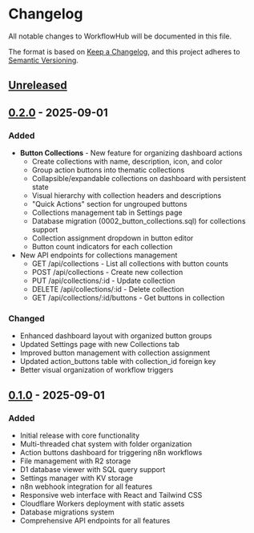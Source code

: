 # Changelog

All notable changes to WorkflowHub will be documented in this file.

The format is based on [Keep a Changelog](https://keepachangelog.com/en/1.0.0/),
and this project adheres to [Semantic Versioning](https://semver.org/spec/v2.0.0.html).

## [Unreleased]

## [0.2.0] - 2025-09-01

### Added
- **Button Collections** - New feature for organizing dashboard actions
  - Create collections with name, description, icon, and color
  - Group action buttons into thematic collections
  - Collapsible/expandable collections on dashboard with persistent state
  - Visual hierarchy with collection headers and descriptions
  - "Quick Actions" section for ungrouped buttons
  - Collections management tab in Settings page
  - Database migration (0002_button_collections.sql) for collections support
  - Collection assignment dropdown in button editor
  - Button count indicators for each collection
- New API endpoints for collections management
  - GET /api/collections - List all collections with button counts
  - POST /api/collections - Create new collection
  - PUT /api/collections/:id - Update collection
  - DELETE /api/collections/:id - Delete collection
  - GET /api/collections/:id/buttons - Get buttons in collection

### Changed
- Enhanced dashboard layout with organized button groups
- Updated Settings page with new Collections tab
- Improved button management with collection assignment
- Updated action_buttons table with collection_id foreign key
- Better visual organization of workflow triggers

## [0.1.0] - 2025-09-01

### Added
- Initial release with core functionality
- Multi-threaded chat system with folder organization
- Action buttons dashboard for triggering n8n workflows
- File management with R2 storage
- D1 database viewer with SQL query support
- Settings manager with KV storage
- n8n webhook integration for all features
- Responsive web interface with React and Tailwind CSS
- Cloudflare Workers deployment with static assets
- Database migrations system
- Comprehensive API endpoints for all features

[Unreleased]: https://github.com/jezweb/workflowhub/compare/v0.2.0...HEAD
[0.2.0]: https://github.com/jezweb/workflowhub/compare/v0.1.0...v0.2.0
[0.1.0]: https://github.com/jezweb/workflowhub/releases/tag/v0.1.0